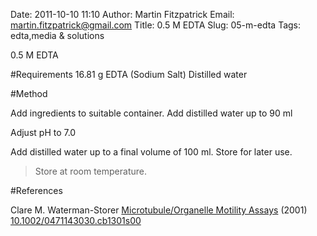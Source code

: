 Date: 2011-10-10 11:10
Author: Martin Fitzpatrick
Email: martin.fitzpatrick@gmail.com
Title: 0.5 M EDTA 
Slug: 05-m-edta
Tags: edta,media &amp; solutions

0.5 M EDTA 





#Requirements
16.81 g EDTA (Sodium Salt)
Distilled water

#Method

Add ingredients to suitable container. Add distilled water up to 90 ml



Adjust pH to 7.0



Add distilled water up to a final volume of 100 ml. Store for later use.


>Store at room temperature.




#References


Clare M. Waterman-Storer [Microtubule/Organelle Motility Assays](http://dx.doi.org/10.1002/0471143030.cb1301s00)  (2001)
[10.1002/0471143030.cb1301s00](http://dx.doi.org/10.1002/0471143030.cb1301s00)





